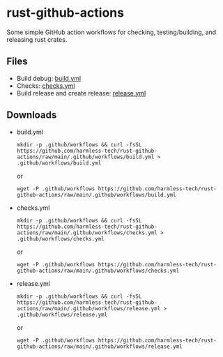 # rust-github-actions

Some simple GitHub action workflows for checking, testing/building, and releasing rust crates.

## Files

- Build debug: [build.yml](.github/workflows/build.yml)
- Checks: [checks.yml](.github/workflows/checks.yml)
- Build release and create release: [release.yml](.github/workflows/release.yml)

## Downloads

- build.yml
  ```shell
  mkdir -p .github/workflows && curl -fsSL https://github.com/harmless-tech/rust-github-actions/raw/main/.github/workflows/build.yml > .github/workflows/build.yml
  ```
  or
  ```shell
  wget -P .github/workflows https://github.com/harmless-tech/rust-github-actions/raw/main/.github/workflows/build.yml
  ```

- checks.yml
  ```shell
  mkdir -p .github/workflows && curl -fsSL https://github.com/harmless-tech/rust-github-actions/raw/main/.github/workflows/checks.yml > .github/workflows/checks.yml
  ```
  or
  ```shell
  wget -P .github/workflows https://github.com/harmless-tech/rust-github-actions/raw/main/.github/workflows/checks.yml
  ```

- release.yml
  ```shell
  mkdir -p .github/workflows && curl -fsSL https://github.com/harmless-tech/rust-github-actions/raw/main/.github/workflows/release.yml > .github/workflows/release.yml
  ```
  or
  ```shell
  wget -P .github/workflows https://github.com/harmless-tech/rust-github-actions/raw/main/.github/workflows/release.yml
  ```

